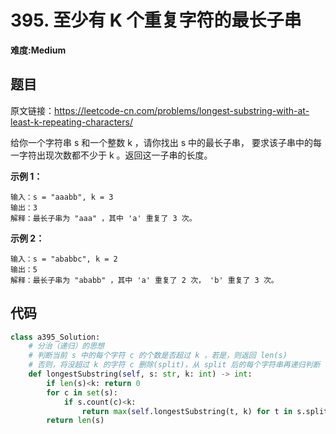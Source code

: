# 395. 至少有 K 个重复字符的最长子串
**难度:Medium**
## 题目
原文链接：https://leetcode-cn.com/problems/longest-substring-with-at-least-k-repeating-characters/

给你一个字符串 s 和一个整数 k ，请你找出 s 中的最长子串， 要求该子串中的每一字符出现次数都不少于 k 。返回这一子串的长度。

**示例 1：**
```
输入：s = "aaabb", k = 3
输出：3
解释：最长子串为 "aaa" ，其中 'a' 重复了 3 次。
```
**示例 2：**
```
输入：s = "ababbc", k = 2
输出：5
解释：最长子串为 "ababb" ，其中 'a' 重复了 2 次， 'b' 重复了 3 次。
```

## 代码
```python
class a395_Solution:
    # 分治（递归）的思想
    # 判断当前 s 中的每个字符 c 的个数是否超过 k ，若是，则返回 len(s)
    # 否则，将没超过 k 的字符 c 删除(split)，从 split 后的每个字符串再递归判断
    def longestSubstring(self, s: str, k: int) -> int:
        if len(s)<k: return 0
        for c in set(s):
            if s.count(c)<k:
                return max(self.longestSubstring(t, k) for t in s.split(c))
        return len(s)
```
